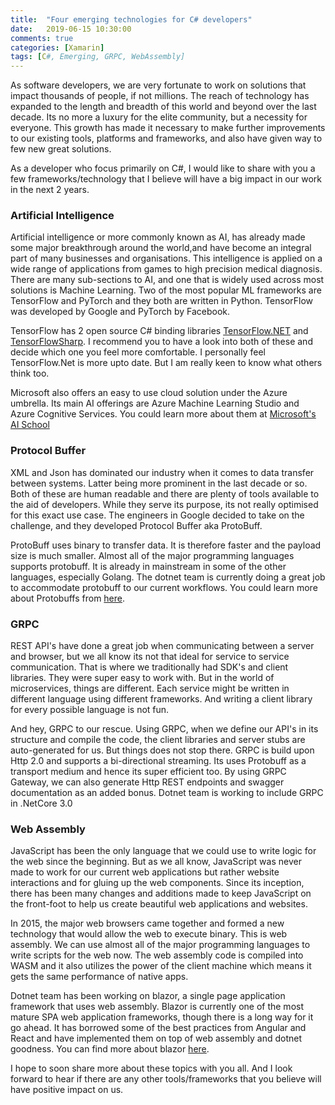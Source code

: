 ```yaml
---
title:  "Four emerging technologies for C# developers"
date:   2019-06-15 10:30:00
comments: true
categories: [Xamarin]
tags: [C#, Emerging, GRPC, WebAssembly]
---
```


As software developers, we are very fortunate to work on solutions that impact thousands of people, if not millions. The reach of technology has expanded to the length and breadth of this world and beyond over the last decade.  Its no more a luxury for the elite community, but a necessity for everyone. This growth has made it necessary to make further improvements to our existing tools, platforms and frameworks, and also have given way to few new great solutions.

As a developer who focus primarily on C#, I would like to share with you a few frameworks/technology  that I believe will have a big impact in our work in the next 2 years.

### Artificial Intelligence

Artificial intelligence or more commonly known as AI, has already made some major breakthrough around the world,and have become an integral part of many businesses and organisations.  This intelligence is applied on a wide range of applications from games to high precision medical diagnosis.  There are many sub-sections to AI, and one that is widely used across most solutions is Machine Learning. Two of the most popular ML frameworks are TensorFlow and PyTorch and they both are written in Python. TensorFlow was developed by Google and PyTorch by Facebook.

TensorFlow has 2 open source  C# binding libraries [TensorFlow.NET][tensorflownet] and [TensorFlowSharp][tensorflowSharp]. I recommend you to have a look into both of these and decide which one you feel more comfortable. I personally feel TensorFlow.Net is more upto date. But I am really keen to know what others think too.

Microsoft also offers an easy to use cloud solution under the Azure umbrella. Its main AI offerings are Azure Machine Learning Studio and Azure Cognitive Services. You could learn more about them at [Microsoft's AI School][aischool]

### Protocol Buffer

XML and Json has dominated our industry when it comes to data transfer between systems. Latter being more prominent in the last decade or so. Both of these are human readable and there are plenty of tools available to the aid of developers. While they serve its purpose, its not really optimised for this exact use case. The engineers in Google decided to take on the challenge, and they developed Protocol Buffer aka ProtoBuff.

ProtoBuff uses binary to transfer data. It is therefore faster and the payload size is much smaller. Almost all of the major programming languages supports protobuff. It is already in mainstream in some of the other languages, especially Golang. The dotnet team is currently doing a great job to accommodate protobuff to our current workflows. You could learn more about Protobuffs from [here][protobuff].

### GRPC

REST API's have done a great job when communicating between a server and browser, but we all know its not that ideal for service to service communication. That is where we traditionally had SDK's and client libraries. They were super easy to work with.  But in the world of microservices, things are different. Each service might be written in different language using different frameworks. And writing a client library for every possible language is not fun.

And hey, GRPC to our rescue.  Using GRPC, when we define our API's  in its structure and compile the code, the client libraries and server stubs are auto-generated for us. But things does not stop there. GRPC is build upon Http 2.0 and supports a  bi-directional streaming. Its uses Protobuff as a transport medium and hence its super efficient too. By using GRPC Gateway, we can also generate Http REST endpoints and swagger documentation as an added bonus.  Dotnet team is working to include GRPC in .NetCore 3.0

### Web Assembly

JavaScript has been the only language that we could use to write  logic for the web since the beginning. But as we all know, JavaScript was never made to work for our current web applications but rather website interactions and for gluing up the web components. Since its inception, there has been many changes and additions made to keep JavaScript on the front-foot to help us create beautiful web applications and websites.

In 2015, the major web browsers came together and formed a new technology that would allow the web to execute binary.  This is web assembly. We can use almost all of the major programming languages to write scripts for the web now. The web assembly code is compiled into WASM and it also utilizes the power of the client machine which means it gets the same performance of native apps.

Dotnet team has been working on blazor, a single page application framework that uses web assembly. Blazor is currently one of the most mature SPA web application frameworks, though there is a long way for it go ahead. It has borrowed some of the best practices from Angular and React and have implemented them on top of web assembly and dotnet goodness. You can find more about blazor [here][blazor].

I hope to soon share more about these topics with you all. And I look forward to hear if there are any other tools/frameworks that you believe will have positive impact on us.

[tensorflownet]: https://github.com/SciSharp/TensorFlow.NET
[tensorflowSharp]: https://github.com/migueldeicaza/TensorFlowSharp
[aischool]: https://aischool.microsoft.com
[protobuff]: https://developers.google.com/protocol-buffers/
[blazor]: https://dotnet.microsoft.com/apps/aspnet/web-apps/client
